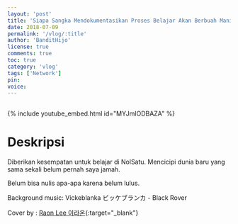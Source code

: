 ```yaml
---
layout: 'post'
title: 'Siapa Sangka Mendokumentasikan Proses Belajar Akan Berbuah Manis Pt. 1'
date: 2018-07-09
permalink: '/vlog/:title'
author: 'BanditHijo'
license: true
comments: true
toc: true
category: 'vlog'
tags: ['Network']
pin:
voice:
---
```


<div style="margin-top:30px;"></div>

{% include youtube_embed.html id="MYJmlODBAZA" %}

# Deskripsi

Diberikan kesempatan untuk belajar di NolSatu. Mencicipi dunia baru yang sama sekali belum pernah saya jamah.

Belum bisa nulis apa-apa karena belum lulus.

Background music: Vickeblanka ビッケブランカ - Black Rover

Cover by : [Raon Lee 이라온](https://youtu.be/C8jABQPPNKI){:target="_blank"}
